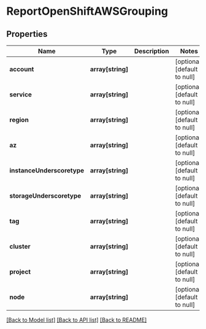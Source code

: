 # ReportOpenShiftAWSGrouping

## Properties
Name | Type | Description | Notes
------------ | ------------- | ------------- | -------------
**account** | **array[string]** |  | [optional] [default to null]
**service** | **array[string]** |  | [optional] [default to null]
**region** | **array[string]** |  | [optional] [default to null]
**az** | **array[string]** |  | [optional] [default to null]
**instanceUnderscoretype** | **array[string]** |  | [optional] [default to null]
**storageUnderscoretype** | **array[string]** |  | [optional] [default to null]
**tag** | **array[string]** |  | [optional] [default to null]
**cluster** | **array[string]** |  | [optional] [default to null]
**project** | **array[string]** |  | [optional] [default to null]
**node** | **array[string]** |  | [optional] [default to null]

[[Back to Model list]](../README.md#documentation-for-models) [[Back to API list]](../README.md#documentation-for-api-endpoints) [[Back to README]](../README.md)


